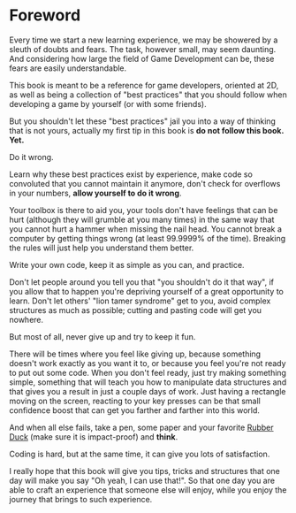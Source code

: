 Foreword
==========

Every time we start a new learning experience, we may be showered by a sleuth of doubts and fears. The task, however small, may seem daunting. And considering how large the field of Game Development can be, these fears are easily understandable.

This book is meant to be a reference for game developers, oriented at 2D, as well as being a collection of "best practices" that you should follow when developing a game by yourself (or with some friends).

But you shouldn't let these "best practices" jail you into a way of thinking that is not yours, actually my first tip in this book is **do not follow this book. Yet.**

Do it wrong.

Learn why these best practices exist by experience, make code so convoluted that you cannot maintain it anymore, don't check for overflows in your numbers, **allow yourself to do it wrong**.

Your toolbox is there to aid you, your tools don't have feelings that can be hurt (although they will grumble at you many times) in the same way that you cannot hurt a hammer when missing the nail head. You cannot break a computer by getting things wrong (at least 99.9999% of the time). Breaking the rules will just help you understand them better.

Write your own code, keep it as simple as you can, and practice.

Don't let people around you tell you that "you shouldn't do it that way", if you allow that to happen you're depriving yourself of a great opportunity to learn. Don't let others' "lion tamer syndrome" get to you, avoid complex structures as much as possible; cutting and pasting code will get you nowhere.

But most of all, never give up and try to keep it fun.

There will be times where you feel like giving up, because something doesn't work exactly as you want it to, or because you feel you're not ready to put out some code. When you don't feel ready, just try making something simple, something that will teach you how to manipulate data structures and that gives you a result in just a couple days of work. Just having a rectangle moving on the screen, reacting to your key presses can be that small confidence boost that can get you farther and farther into this world.

And when all else fails, take a pen, some paper and your favorite [Rubber Duck](https://en.wikipedia.org/wiki/Rubber_duck_debugging) (make sure it is impact-proof) and **think**.

Coding is hard, but at the same time, it can give you lots of satisfaction.

I really hope that this book will give you tips, tricks and structures that one day will make you say "Oh yeah, I can use that!". So that one day you are able to craft an experience that someone else will enjoy, while you enjoy the journey that brings to such experience.
